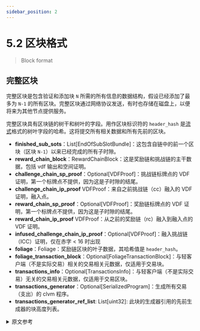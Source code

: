 ```yaml
---
sidebar_position: 2
---
```


# 5.2 区块格式

> Block format

## 完整区块

完整区块是包含验证和添加块 `N` 所需的所有信息的数据结构，假设已经添加了最多为 `N-1` 的所有区块。完整区块通过网络协议发送，有时也存储在磁盘上，以便将来为其他节点提供服务。

完整区块具有区块链的树干和树叶的字段。用作区块标识符的 `header_hash` 是[流式](/serialization/serialization)格式的树叶字段的哈希。这将提交所有相关数据和所有先前的区块。

- **finished_sub_sots**：List[EndOfSubSlotBundle]：这包含自链中的前一个区块（区块 `N-1`）以来已经完成的所有子时隙。
- **reward_chain_block**：RewardChainBlock：这是奖励链和挑战链的主干数据，包括 vdf 输出和空间证明。
- **challenge_chain_sp_proof**：Optional[VDFProof]：挑战链标牌点的 VDF 证明，第一个标牌点不提供，因为这是子时隙的结尾。
- **challenge_chain_ip_proof** VDFProof：来自之前挑战链（cc）融入的 VDF 证明，融入点。
- **reward_chain_sp_proof**：Optional[VDFProof]：奖励链标牌点的 VDF 证明，第一个标牌点不提供，因为这是子时隙的结尾。
- **reward_chain_ip_proof** VDFProof：从之前的奖励链（rc）融入到融入点的 VDF 证明。
- **infused_challenge_chain_ip_proof**：Optional[VDFProof]：融入挑战链（ICC）证明，仅在赤字 < 16 时出现
- **foliage**：Foliage：奖励链区块的叶子数据，其哈希值是 `header_hash`。
- **foliage_transaction_block**：Optional[FoliageTransactionBlock]：与轻客户端（不是实际交易）相关的交易相关元数据，仅适用于交易块。
- **transactions_info**：Optional[TransactionsInfo]：与轻客户端（不是实际交易）无关的交易相关元数据，仅适用于交易区块。
- **transactions_generator**：Optional[SerializedProgram]：生成所有交易（支出）的 clvm 程序。
- **transactions_generator_ref_list**: List[uint32]: 此块的生成器引用的先前生成器的块高度列表。

<details>
<summary>原文参考</summary>

- ## Full Block

The full block is the data structure that contains all information required for validating and adding block `N`, assuming all blocks up to `N - 1` are already been added. FullBlocks are sent over the network protocol, and also sometimes stored on disk for the purpose of serving other nodes in the future.

The FullBlock has fields for both the trunk and the foliage of the blockchain. The `header_hash`, which is used as the block identifier, is the hash of the `foliage` field in [streamable](/serialization/serialization) format. This commits to all relevant data and to all previous blocks.

- **finished_sub_sots**: List[EndOfSubSlotBundle]: This contains all sub-slots that have been completed since the previous block in the chain (block `N-1`).
- **reward_chain_block**: RewardChainBlock: This is trunk data for the reward chain and challenge chain, including vdf outputs and proof of space.
- **challenge_chain_sp_proof**: Optional[VDFProof]: Proof of the VDF for the challenge chain signage point, not provided for the first signage point, since that is and end of sub slot.
- **challenge_chain_ip_proof** VDFProof: VDF proof from the previous cc infusion, up the infusion point.
- **reward_chain_sp_proof**: Optional[VDFProof]: Proof of the VDF for the reward chain signage point, not provided for the first signage point, since that is and end of sub slot.
- **reward_chain_ip_proof** VDFProof: VDF proof from the previous rc infusion, up to the infusion point.
- **infused_challenge_chain_ip_proof**: Optional[VDFProof]: The ICC proof, only present if deficit < 16
- **foliage**: Foliage: Foliage data for the reward chain block, the hash of this is the `header_hash`.
- **foliage_transaction_block**: Optional[FoliageTransactionBlock]: Transaction related metadata that is relevant for light clients (not actual transactions), only for tx blocks.
- **transactions_info**: Optional[TransactionsInfo]: Transaction related metadata that is not relevant for light clients (not actual transactions), only for tx blocks.
- **transactions_generator**: Optional[SerializedProgram]: A clvm program that generates all transactions (spends).
- **transactions_generator_ref_list**: List[uint32]: A list of block heights of previous generators referenced by this blocks's generator.

// TODO: include sub objects as well

</details>
